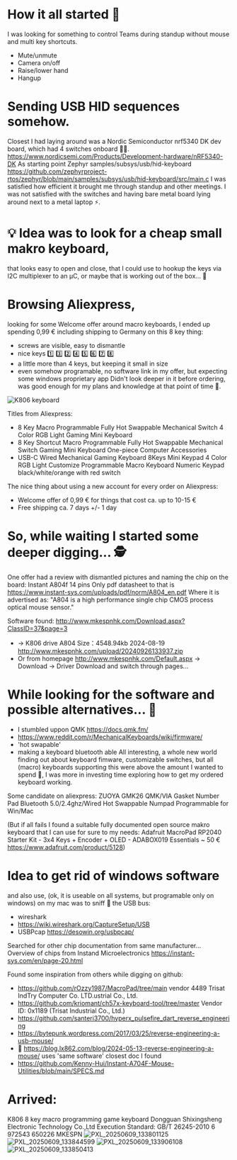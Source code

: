 # How it all started 🐇

I was looking for something to control Teams during standup without mouse and multi key shortcuts.
* Mute/unmute
* Camera on/off
* Raise/lower hand
* Hangup

# Sending USB HID sequences somehow.
Closest I had laying around was a Nordic Semiconductor nrf5340 DK dev board, which had 4 switches onboard 🧑‍💻.
https://www.nordicsemi.com/Products/Development-hardware/nRF5340-DK
As starting point Zephyr samples/subsys/usb/hid-keyboard
https://github.com/zephyrproject-rtos/zephyr/blob/main/samples/subsys/usb/hid-keyboard/src/main.c
I was satisfied how efficient it brought me through standup and other meetings.
I was not satisfied with the switches and having bare metal board lying around next to a metal laptop ⚡.

# 💡 Idea was to look for a cheap small makro keyboard, 
that looks easy to open and close, that I could use to hookup the keys via I2C multiplexer to an µC, or maybe that is working out of the box... 🎁

# Browsing Aliexpress, 
looking for some Welcome offer around macro keyboards, I ended up spending 0,99 € including shipping to Germany on this 8 key thing:
- screws are visible, easy to dismantle
- nice keys 1️⃣ 3️⃣ 2️⃣ 4️⃣ 5️⃣ 6️⃣ 7️⃣ 8️⃣
- a little more than 4 keys, but keeping it small in size
- even somehow programable, no software link in my offer, but expecting some windows proprietary app
Didn't look deeper in it before ordering, was good enough for my plans and knowledge at that point of time 🎯.

![K806 keyboard](https://github.com/user-attachments/assets/eb761348-c1c0-4dad-a415-7a4df1a5fbfd)

Titles from Aliexpress:
- 8 Key Macro Programmable Fully Hot Swappable Mechanical Switch 4 Color RGB Light Gaming Mini Keyboard
- 8 Key Shortcut Macro Programmable Fully Hot Swappable Mechanical Switch Gaming Mini Keyboard One-piece Computer Accessories
- USB-C Wired Mechanical Gaming Keyboard 8Keys Mini Keypad 4 Color RGB Light Customize Programmable Macro Keyboard Numeric Keypad
black/white/orange with red switch

The nice thing about using a new account for every order on Aliexpress:
- Welcome offer of 0,99 € for things that cost ca. up to 10-15 €
- Free shipping ca. 7 days +/- 1 day

# So, while waiting I started some deeper digging... 🕵️
One offer had a review with dismantled pictures and naming the chip on the board:
Instant A804f 14 pins
Only pdf datasheet to that is https://www.instant-sys.com/uploads/pdf/norm/A804_en.pdf
Where it is advertised as:
"A804 is a high performance single chip CMOS process optical mouse sensor."

Software found: http://www.mkespnhk.com/Download.aspx?ClassID=37&page=3
- -> K806 drive A804 Size：4548.94kb 2024-08-19 http://www.mkespnhk.com/upload/20240926133937.zip
- Or from homepage http://www.mkespnhk.com/Default.aspx -> Download -> Driver Download and switch through pages...

# While looking for the software and possible alternatives... 🐇
- I stumbled uppon QMK https://docs.qmk.fm/
- https://www.reddit.com/r/MechanicalKeyboards/wiki/firmware/
- 'hot swapable'
- making a keyboard bluetooth able
All interesting, a whole new world finding out about keyboard fimware, customizable switches, but all (macro) keyboards supporting this were above the amount I wanted to spend 💸, I was more in investing time exploring how to get my ordered keyboard working.

Some candidate on aliexpress:
ZUOYA GMK26 QMK/VIA Gasket Number Pad Bluetooth 5.0/2.4ghz/Wired Hot Swappable Numpad Programmable for Win/Mac

(But if all fails I found a suitable fully documented open source makro keyboard that I can use for sure to my needs:
Adafruit MacroPad RP2040 Starter Kit - 3x4 Keys + Encoder + OLED - ADABOX019 Essentials ~ 50 €
https://www.adafruit.com/product/5128)

# Idea to get rid of windows software 
and also use, (ok, it is useable on all systems, but programable only on windows) on my mac was to sniff 🐽 the USB bus:
- wireshark
- https://wiki.wireshark.org/CaptureSetup/USB
- USBPcap https://desowin.org/usbpcap/ 

Searched for other chip documentation from same manufacturer...
Overview of chips from Instand Microelectronics https://instant-sys.com/en/page-20.html

Found some inspiration from others while digging on github:
- https://github.com/rOzzy1987/MacroPad/tree/main vendor 4489 Trisat IndTry Computer Co. LTD.ustrial Co., Ltd.
- https://github.com/kriomant/ch57x-keyboard-tool/tree/master Vendor ID: 0x1189 (Trisat Industrial Co., Ltd.)
- https://github.com/santeri3700/hyperx_pulsefire_dart_reverse_engineering
- https://bytepunk.wordpress.com/2017/03/25/reverse-engineering-a-usb-mouse/
- 🥇 https://blog.lx862.com/blog/2024-05-13-reverse-engineering-a-mouse/ uses 'same software' closest doc I found
- https://github.com/Kenny-Hui/Instant-A704F-Mouse-Utilities/blob/main/SPECS.md

# Arrived:
K806 8 key macro programming game keyboard
Dongguan Shixingsheng Electronic Technology Co.,Ltd
Execution Standard: GB/T 26245-2010
6 972543 650226
MKESPN
![PXL_20250609_133801125](https://github.com/user-attachments/assets/64c07b7a-2ffa-496a-b448-86561ebd979b)
![PXL_20250609_133844599](https://github.com/user-attachments/assets/f25cdb70-a03a-4988-b892-adba8916f9e9)
![PXL_20250609_133906108](https://github.com/user-attachments/assets/49e4190b-2966-4681-886e-8638bfff0c95)
![PXL_20250609_133850413](https://github.com/user-attachments/assets/1df2e3cc-8f0f-4ea4-a4ff-ca6f57ce5ed1)
